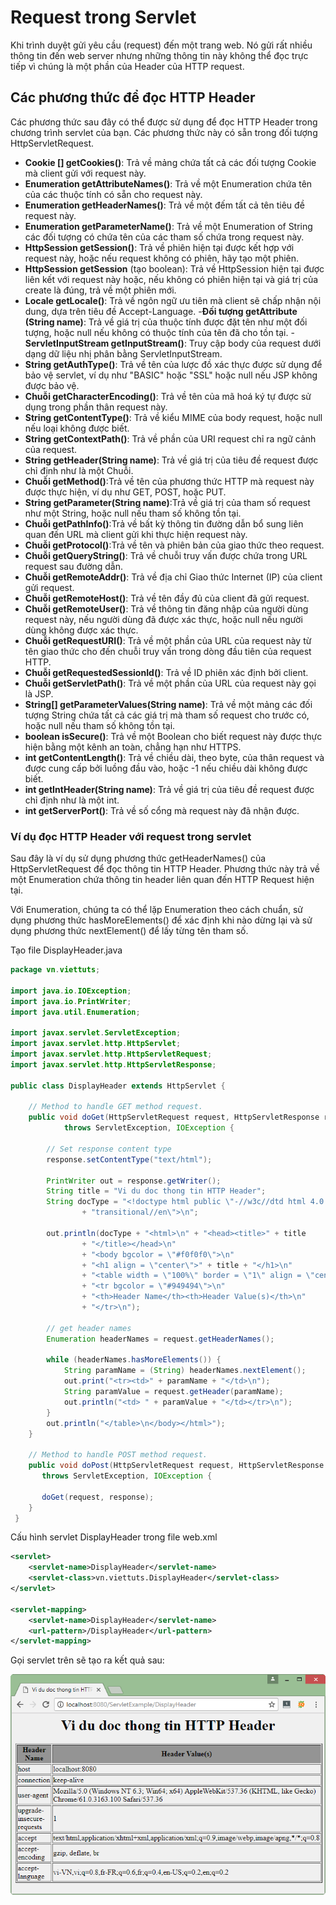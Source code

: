 # Request trong Servlet
Khi trình duyệt gửi yêu cầu (request) đến một trang web. Nó gửi rất nhiều thông tin đến web server nhưng những thông tin này không thể đọc trực tiếp vì chúng là một phần của Header của HTTP request.

## Các phương thức để đọc HTTP Header
Các phương thức sau đây có thể được sử dụng để đọc HTTP Header trong chương trình servlet của bạn. Các phương thức này có sẵn trong đối tượng HttpServletRequest.

- **Cookie [] getCookies()**: Trả về mảng chứa tất cả các đối tượng Cookie mà client gửi với request này.
- **Enumeration getAttributeNames()**: Trả về một Enumeration chứa tên của các thuộc tính có sẵn cho request này.
- **Enumeration getHeaderNames()**: Trả về một đếm tất cả tên tiêu đề request này.
- **Enumeration getParameterName()**: Trả về một Enumeration of String các đối tượng có chứa tên của các tham số chứa trong request này.
- **HttpSession getSession()**: Trả về phiên hiện tại được kết hợp với request này, hoặc nếu request không có phiên, hãy tạo một phiên.
- **HttpSession getSession** (tạo boolean): Trả về HttpSession hiện tại được liên kết với request này hoặc, nếu không có phiên hiện tại và giá trị của create là đúng, trả về một phiên mới.
- **Locale getLocale()**: Trả về ngôn ngữ ưu tiên mà client sẽ chấp nhận nội dung, dựa trên tiêu đề Accept-Language.
-**Đối tượng getAttribute (String name)**: Trả về giá trị của thuộc tính được đặt tên như một đối tượng, hoặc null nếu không có thuộc tính của tên đã cho tồn tại.
-**ServletInputStream getInputStream()**: Truy cập body của request dưới dạng dữ liệu nhị phân bằng ServletInputStream.
- **String getAuthType()**: Trả về tên của lược đồ xác thực được sử dụng để bảo vệ servlet, ví dụ như "BASIC" hoặc "SSL" hoặc null nếu JSP không được bảo vệ.
- **Chuỗi getCharacterEncoding()**: Trả về tên của mã hoá ký tự được sử dụng trong phần thân request này.
- **String getContentType()**: Trả về kiểu MIME của body request, hoặc null nếu loại không được biết.
- **String getContextPath()**: Trả về phần của URI request chỉ ra ngữ cảnh của request.
- **String getHeader(String name)**: Trả về giá trị của tiêu đề request được chỉ định như là một Chuỗi.
- **Chuỗi getMethod()**:Trả về tên của phương thức HTTP mà request này được thực hiện, ví dụ như GET, POST, hoặc PUT.
- **String getParameter(String name)**:Trả về giá trị của tham số request như một String, hoặc null nếu tham số không tồn tại.
- **Chuỗi getPathInfo()**:Trả về bất kỳ thông tin đường dẫn bổ sung liên quan đến URL mà client gửi khi thực hiện request này.
- **Chuỗi getProtocol()**:Trả về tên và phiên bản của giao thức theo request.
- **Chuỗi getQueryString()**: Trả về chuỗi truy vấn được chứa trong URL request sau đường dẫn.
- **Chuỗi getRemoteAddr()**: Trả về địa chỉ Giao thức Internet (IP) của client gửi request.
- **Chuỗi getRemoteHost()**: Trả về tên đầy đủ của client đã gửi request.
- **Chuỗi getRemoteUser()**: Trả về thông tin đăng nhập của người dùng request này, nếu người dùng đã được xác thực, hoặc null nếu người dùng không được xác thực.
- **Chuỗi getRequestURI()**: Trả về một phần của URL của request này từ tên giao thức cho đến chuỗi truy vấn trong dòng đầu tiên của request HTTP.
- **Chuỗi getRequestedSessionId()**: Trả về ID phiên xác định bởi client.
- **Chuỗi getServletPath()**: Trả về một phần của URL của request này gọi là JSP.
- **String[] getParameterValues(String name)**: Trả về một mảng các đối tượng String chứa tất cả các giá trị mà tham số request cho trước có, hoặc null nếu tham số không tồn tại.
- **boolean isSecure()**: Trả về một Boolean cho biết request này được thực hiện bằng một kênh an toàn, chẳng hạn như HTTPS.
- **int getContentLength()**: Trả về chiều dài, theo byte, của thân request và được cung cấp bởi luồng đầu vào, hoặc -1 nếu chiều dài không được biết.
- **int getIntHeader(String name)**: Trả về giá trị của tiêu đề request được chỉ định như là một int.
- **int getServerPort()**: Trả về số cổng mà request này đã nhận được.

### Ví dụ đọc HTTP Header với request trong servlet
Sau đây là ví dụ sử dụng phương thức getHeaderNames() của HttpServletRequest để đọc thông tin HTTP Header. Phương thức này trả về một Enumeration chứa thông tin header liên quan đến HTTP Request hiện tại.

Với Enumeration, chúng ta có thể lặp Enumeration theo cách chuẩn, sử dụng phương thức hasMoreElements() để xác định khi nào dừng lại và sử dụng phương thức nextElement() để lấy từng tên tham số.

Tạo file DisplayHeader.java
```java
package vn.viettuts;
 
import java.io.IOException;
import java.io.PrintWriter;
import java.util.Enumeration;
 
import javax.servlet.ServletException;
import javax.servlet.http.HttpServlet;
import javax.servlet.http.HttpServletRequest;
import javax.servlet.http.HttpServletResponse;
 
public class DisplayHeader extends HttpServlet {
     
    // Method to handle GET method request.
    public void doGet(HttpServletRequest request, HttpServletResponse response)
            throws ServletException, IOException {
 
        // Set response content type
        response.setContentType("text/html");
   
        PrintWriter out = response.getWriter();
        String title = "Vi du doc thong tin HTTP Header";
        String docType = "<!doctype html public \"-//w3c//dtd html 4.0 "
                + "transitional//en\">\n";
 
        out.println(docType + "<html>\n" + "<head><title>" + title 
                + "</title></head>\n"
                + "<body bgcolor = \"#f0f0f0\">\n"
                + "<h1 align = \"center\">" + title + "</h1>\n"
                + "<table width = \"100%\" border = \"1\" align = \"center\">\n"
                + "<tr bgcolor = \"#949494\">\n"
                + "<th>Header Name</th><th>Header Value(s)</th>\n"
                + "</tr>\n");
   
        // get header names
        Enumeration headerNames = request.getHeaderNames();
 
        while (headerNames.hasMoreElements()) {
            String paramName = (String) headerNames.nextElement();
            out.print("<tr><td>" + paramName + "</td>\n");
            String paramValue = request.getHeader(paramName);
            out.println("<td> " + paramValue + "</td></tr>\n");
        }
        out.println("</table>\n</body></html>");
    }
     
    // Method to handle POST method request.
    public void doPost(HttpServletRequest request, HttpServletResponse response)
       throws ServletException, IOException {
 
       doGet(request, response);
    }
 }
```

Cấu hình servlet DisplayHeader trong file web.xml

```xml
<servlet>
    <servlet-name>DisplayHeader</servlet-name>
    <servlet-class>vn.viettuts.DisplayHeader</servlet-class>
</servlet>
 
<servlet-mapping>
    <servlet-name>DisplayHeader</servlet-name>
    <url-pattern>/DisplayHeader</url-pattern>
</servlet-mapping>
```

Gọi servlet trên sẽ tạo ra kết quả sau:

![image-1](./image/vi-du-request-trong-servlet.png)